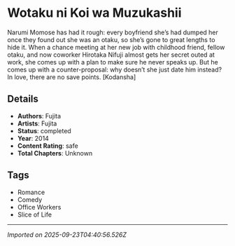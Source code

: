 # Wotaku ni Koi wa Muzukashii

Narumi Momose has had it rough: every boyfriend she’s had dumped her once they found out she was an otaku, so she’s gone to great lengths to hide it. When a chance meeting at her new job with childhood friend, fellow otaku, and now coworker Hirotaka Nifuji almost gets her secret outed at work, she comes up with a plan to make sure he never speaks up. But he comes up with a counter-proposal: why doesn’t she just date him instead? In love, there are no save points. [Kodansha]

## Details
- **Authors**: Fujita
- **Artists**: Fujita
- **Status**: completed
- **Year**: 2014
- **Content Rating**: safe
- **Total Chapters**: Unknown

## Tags
- Romance
- Comedy
- Office Workers
- Slice of Life

---
*Imported on 2025-09-23T04:40:56.526Z*

